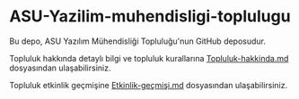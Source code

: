 # ASU-Yazilim-muhendisligi-toplulugu

Bu depo, ASU Yazılım Mühendisliği Topluluğu'nun GitHub deposudur. 

Topluluk hakkında detaylı bilgi ve topluluk kurallarına [Topluluk-hakkinda.md](Topluluk-hakkinda.md) dosyasından ulaşabilirsiniz.

Topluluk etkinlik geçmişine [Etkinlik-geçmişi.md](Etkinlik-geçmişi.md) dosyasından ulaşabilirsiniz.

